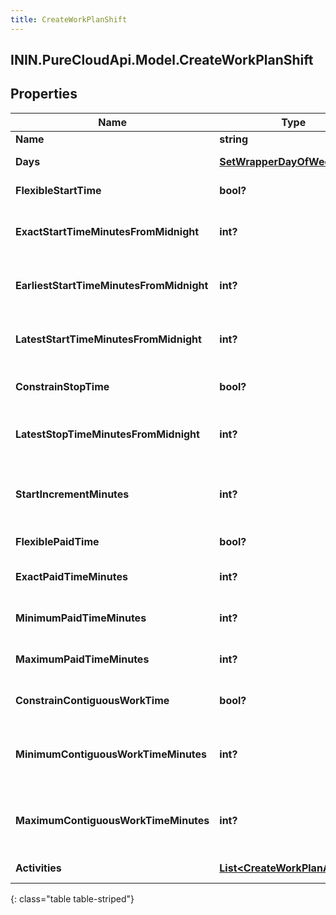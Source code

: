 ```yaml
---
title: CreateWorkPlanShift
---
```

## ININ.PureCloudApi.Model.CreateWorkPlanShift

## Properties

|Name | Type | Description | Notes|
|------------ | ------------- | ------------- | -------------|
| **Name** | **string** | Name of the shift | |
| **Days** | [**SetWrapperDayOfWeek**](SetWrapperDayOfWeek.html) | Days of the week applicable for this shift | [optional] |
| **FlexibleStartTime** | **bool?** | Whether the start time of the shift is flexible | [optional] |
| **ExactStartTimeMinutesFromMidnight** | **int?** | Exact start time of the shift defined as offset minutes from midnight. Used if flexibleStartTime == false | [optional] |
| **EarliestStartTimeMinutesFromMidnight** | **int?** | Earliest start time of the shift defined as offset minutes from midnight. Used if flexibleStartTime == true | [optional] |
| **LatestStartTimeMinutesFromMidnight** | **int?** | Latest start time of the shift defined as offset minutes from midnight. Used if flexibleStartTime == true | [optional] |
| **ConstrainStopTime** | **bool?** | Whether the latest stop time constraint for the shift is enabled | [optional] |
| **LatestStopTimeMinutesFromMidnight** | **int?** | Latest stop time of the shift defined as offset minutes from midnight. Used if constrainStopTime == true | [optional] |
| **StartIncrementMinutes** | **int?** | Increment in offset minutes that would contribute to different possible start times for the shift. Used if flexibleStartTime == true | [optional] |
| **FlexiblePaidTime** | **bool?** | Whether the paid time setting for the shift is flexible | [optional] |
| **ExactPaidTimeMinutes** | **int?** | Exact paid time in minutes configured for the shift. Used if flexiblePaidTime == false | [optional] |
| **MinimumPaidTimeMinutes** | **int?** | Minimum paid time in minutes configured for the shift. Used if flexiblePaidTime == true | [optional] |
| **MaximumPaidTimeMinutes** | **int?** | Maximum paid time in minutes configured for the shift. Used if flexiblePaidTime == true | [optional] |
| **ConstrainContiguousWorkTime** | **bool?** | Whether the contiguous time constraint for the shift is enabled | [optional] |
| **MinimumContiguousWorkTimeMinutes** | **int?** | Minimum contiguous time in minutes configured for the shift. Used if constrainContiguousWorkTime == true | [optional] |
| **MaximumContiguousWorkTimeMinutes** | **int?** | Maximum contiguous time in minutes configured for the shift. Used if constrainContiguousWorkTime == true | [optional] |
| **Activities** | [**List&lt;CreateWorkPlanActivity&gt;**](CreateWorkPlanActivity.html) | Activities configured for this shift | [optional] |
{: class="table table-striped"}


